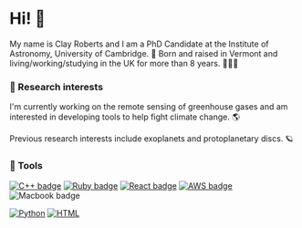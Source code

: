 # Hi! 👋

My name is Clay Roberts and I am a PhD Candidate at the Institute of Astronomy, University of Cambridge. 🔭 Born and raised in Vermont and living/working/studying in the UK for more than 8 years. 🍁🇬🇧

### 🔬 Research interests

I'm currently working on the remote sensing of greenhouse gases and am interested in developing tools to help fight climate change. 🌎 

Previous research interests include exoplanets and protoplanetary discs. 🪐

### 🔧 Tools
[![C++ badge](https://img.shields.io/badge/C%2B%2B-00599C?style=plastic&logo=c%2B%2B&logoColor=white)](https://en.wikipedia.org/wiki/C%2B%2B) [![Ruby badge](https://img.shields.io/badge/Ruby-CC342D?style=plastic&logo=ruby&logoColor=white)](https://en.wikipedia.org/wiki/Ruby_(programming_language)) [![React badge](https://img.shields.io/badge/React-20232A?style=plastic&logo=react&logoColor=61DAFB)](https://en.wikipedia.org/wiki/React_(JavaScript_library)) [![AWS badge](https://img.shields.io/badge/Amazon_AWS-232F3E?style=plastic&logo=amazon-aws&logoColor=white)](https://en.wikipedia.org/wiki/Amazon_Web_Services) ![Macbook badge](https://img.shields.io/badge/Apple-MacBook_Pro-999999?style=plastic&logo=apple&logoColor=white)

[![Python](https://img.shields.io/badge/Code-Python-3776AB?style=plastic&logo=python&logoColor=white)](https://en.wikipedia.org/wiki/Python_(programming_language)) [![HTML](https://img.shields.io/badge/Code-HTML-239120?style=plastic&logo=html5&logoColor=white)](https://en.wikipedia.org/wiki/HTML)



<!--
**Clayton-Roberts/Clayton-Roberts** is a ✨ _special_ ✨ repository because its `README.md` (this file) appears on your GitHub profile.

Here are some ideas to get you started:

- 🔭 I’m currently working on ...
- 🌱 I’m currently learning ...
- 👯 I’m looking to collaborate on ...
- 🤔 I’m looking for help with ...
- 💬 Ask me about ...
- 📫 How to reach me: ...
- 😄 Pronouns: ...
- ⚡ Fun fact: ...
-->
